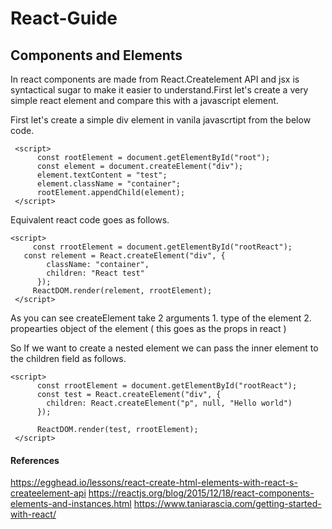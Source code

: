 # React-Guide

## Components and Elements

In react components are made from React.Createlement API and jsx is syntactical sugar to make it easier to understand.First let's create a very simple react element and compare this with a javascript element.

First let's create a simple div element in vanila javascrtipt from the below code.

```
 <script>
      const rootElement = document.getElementById("root");
      const element = document.createElement("div");
      element.textContent = "test";
      element.className = "container";
      rootElement.appendChild(element);
 </script>
```

Equivalent react code goes as follows.

```
<script>
     const rrootElement = document.getElementById("rootReact");
   const relement = React.createElement("div", {
        className: "container",
        children: "React test"
      });
     ReactDOM.render(relement, rrootElement);
 </script>

```
As you can see createElement take 2 arguments 
    1. type of the element
    2. propearties object of the element ( this goes as the props in react )
    
So If we want to create a nested element we can pass the inner element to the children field as follows.

```
<script>
      const rrootElement = document.getElementById("rootReact");
      const test = React.createElement("div", {
        children: React.createElement("p", null, "Hello world")
      });

      ReactDOM.render(test, rrootElement);
 </script>
````


#### References

https://egghead.io/lessons/react-create-html-elements-with-react-s-createelement-api
https://reactjs.org/blog/2015/12/18/react-components-elements-and-instances.html
https://www.taniarascia.com/getting-started-with-react/
